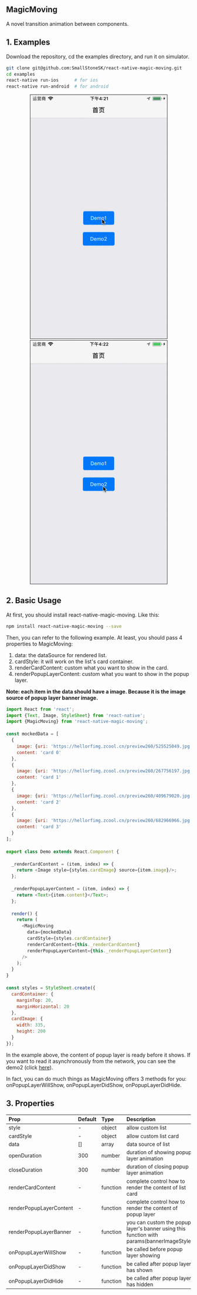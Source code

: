 ## MagicMoving

A novel transition animation between components. 

## 1. Examples

Download the repository, cd the examples directory, and run it on simulator.

```bash
git clone git@github.com:SmallStoneSK/react-native-magic-moving.git
cd examples
react-native run-ios      # for ios
react-native run-android  # for android
```

<p align="center">
  <img src="./picture/demo1.gif" width=375/>
  <img src="./picture/demo2.gif" width=375/>
</p>

## 2. Basic Usage

At first, you should install react-native-magic-moving. Like this:

```bash
npm install react-native-magic-moving --save
```

Then, you can refer to the following example. At least, you should pass 4 properties to MagicMoving:

1. data: the dataSource for rendered list.
2. cardStyle: it will work on the list's card container.
3. renderCardContent: custom what you want to show in the card.
4. renderPopupLayerContent: custom what you want to show in the popup layer.

**Note: each item in the data should have a image. Because it is the image source of popup layer banner image.**

```javascript
import React from 'react';
import {Text, Image, StyleSheet} from 'react-native';
import {MagicMoving} from 'react-native-magic-moving';

const mockedData = [
  {
    image: {uri: 'https://hellorfimg.zcool.cn/preview260/525525049.jpg'},
    content: 'card 0'
  },
  {
    image: {uri: 'https://hellorfimg.zcool.cn/preview260/267756197.jpg'},
    content: 'card 1'
  },
  {
    image: {uri: 'https://hellorfimg.zcool.cn/preview260/409679020.jpg'},
    content: 'card 2'
  },
  {
    image: {uri: 'https://hellorfimg.zcool.cn/preview260/682966966.jpg'},
    content: 'card 3'
  }
];

export class Demo extends React.Component {

  _renderCardContent = (item, index) => {
    return <Image style={styles.cardImage} source={item.image}/>;
  };

  _renderPopupLayerContent = (item, index) => {
    return <Text>{item.content}</Text>;
  };

  render() {
    return (
      <MagicMoving
        data={mockedData}
        cardStyle={styles.cardContainer}
        renderCardContent={this._renderCardContent}
        renderPopupLayerContent={this._renderPopupLayerContent}
      />
    );
  }
}

const styles = StyleSheet.create({
  cardContainer: {
    marginTop: 20,
    marginHorizontal: 20
  },
  cardImage: {
    width: 335,
    height: 200
  }
});
```

In the example above, the content of popup layer is ready before it shows. If you want to read it asynchronously from the network, you can see the demo2 (click [here](https://github.com/SmallStoneSK/react-native-magic-moving/blob/master/examples/src/pages/Demo2/index.js)).

In fact, you can do much things as MagicMoving offers 3 methods for you: onPopupLayerWillShow, onPopupLayerDidShow, onPopupLayerDidHide.

## 3. Properties

|Prop|Default|Type|Description|
|:----|:-------|:----|:-----------|
|style|-|object|allow custom list|
|cardStyle|-|object|allow custom list card|
|data|[]|array|data source of list|
|openDuration|300|number|duration of showing popup layer animation|
|closeDuration|300|number|duration of closing popup layer animation|
|renderCardContent|-|function|complete control how to render the content of list card|
|renderPopupLayerContent|-|function|complete control how to render the content of popup layer|
|renderPopupLayerBanner|-|function|you can custom the popup layer's banner using this function with params(bannerImageStyle)|
|onPopupLayerWillShow|-|function|be called before popup layer showing|
|onPopupLayerDidShow|-|function|be called after popup layer has shown|
|onPopupLayerDidHide|-|function|be called after popup layer has hidden|